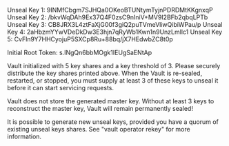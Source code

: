 Unseal Key 1: 9INMfCbgm7SJHQa0OKeoBTUNtymTyjnPDRDMtKKgnxqP
Unseal Key 2: /bkvWqDAh9Ex37Q4F0zsC9nIniV+MV9I2BFb2qbqLPTb
Unseal Key 3: CB8JRX3L4ztFaXjG00f3giQ2puTVmeVliwQibiWPau/p
Unseal Key 4: 2aHbzmYYwVDeDkDw3E3hjn7qRyWb1Kwn1n9UnzLmllc1
Unseal Key 5: CvFln9Y7HHCyojuP5SXCp8Ru+88bq/jX7HEdwbZC8t0p

Initial Root Token: s.INgQn6bbMOgk1IEUgSaENtAp

Vault initialized with 5 key shares and a key threshold of 3. Please securely
distribute the key shares printed above. When the Vault is re-sealed,
restarted, or stopped, you must supply at least 3 of these keys to unseal it
before it can start servicing requests.

Vault does not store the generated master key. Without at least 3 keys to
reconstruct the master key, Vault will remain permanently sealed!

It is possible to generate new unseal keys, provided you have a quorum of
existing unseal keys shares. See "vault operator rekey" for more information.
